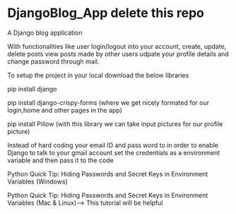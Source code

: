 # DjangoBlog_App delete this repo
A Django blog application

With functionalities like user login/logout into your account, create, update, delete posts view posts made by other users udpate your profile details and change password through mail.

To setup the project in your local download the below libraries

pip install django 

pip install django-crispy-forms (where we get nicely formated for our login,home and other pages in the app)

pip install Pillow (with this library we can take input pictures for our profile picture)

Instead of hard coding your email ID and pass word to in order to enable Django to talk to your gmail account set the credentials as a environment variable and then pass it to the code

Python Quick Tip: Hiding Passwords and Secret Keys in Environment Variables (Windows)

Python Quick Tip: Hiding Passwords and Secret Keys in Environment Variables (Mac & Linux)--> This tutorial will be helpful
